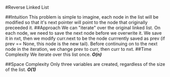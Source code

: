 #Reverse Linked List

##Intuition
    This problem is simple to imagine, each node in the list will be modified so
that it's next pointer will point to the node that originally preceeded it. 
##Approach
    We can "iterate" over the original linked list. On each node, we need to
save the next node before we overwrite it. We save it in nxt, then we modify
curr.next to be the node currrently saved as prev (if prev == None, this node is
the new tail). Before continuing on to the next node in the iteration, we change
prev to curr, then curr to nxt.
##Time Complexity
    We iterate over this list once.
    ***O(n)***

##Space Complexity
    Only three variables are created, regardless of the size of the list.
    ***O(1)***
